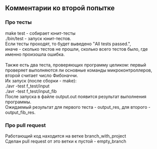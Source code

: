 
## Комментарии ко второй попытке
### Про тесты
make test - собирает юнит-тесты<br>
./bin/test - запуск юнит-тестов. <br>
Если тесты проходят, то будет выведено "All tests passed.", <br>
иначе - сколько тестов не прошли, сколько всего тестов было, где именно произошла ошибка.<br>
<br>
Также есть два теста, проверяющих программу целиком: первый проверяет выполняются ли основные команды микроконтроллеров, второй считает число Фибоначчи.<br>
Их запуск (после сборки - make):<br>
./avr -test f_test/input<br>
./avr -test f_test/input_fib<br>
После запуска в файле output.out появится результат выполнения программы.<br>
Ожидаемый результат для первого теста - output_res, для второго - output_fib_res.<br>
### Про pull request
Работающий код находится на ветке branch_with_project<br>
Сделан pull request от это ветки к пустой - empty_branch<br>

